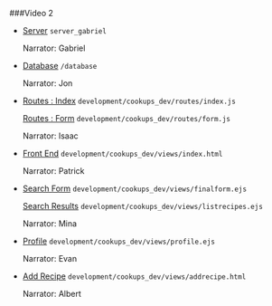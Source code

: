 ###Video 2

* [Server](https://github.com/umass-cs-326/team-cinnamon-crickets/tree/master/server_gabriel)	```server_gabriel``` 

	Narrator: Gabriel

* [Database](https://github.com/umass-cs-326/team-cinnamon-crickets/tree/master/database)	```/database``` 

	Narrator: Jon

* [Routes : Index](https://github.com/umass-cs-326/team-cinnamon-crickets/blob/master/development/cookups_dev/routes/index.js)	```development/cookups_dev/routes/index.js```

	[Routes : Form](https://github.com/umass-cs-326/team-cinnamon-crickets/tree/master/development/cookups_dev/routes/form.js)	```development/cookups_dev/routes/form.js```

	Narrator: Isaac

* [Front End](https://github.com/umass-cs-326/team-cinnamon-crickets/blob/master/development/cookups_dev/views/index.html)	```development/cookups_dev/views/index.html```

	Narrator: Patrick

* [Search Form](https://github.com/umass-cs-326/team-cinnamon-crickets/blob/master/development/cookups_dev/views/finalform.ejs)	```development/cookups_dev/views/finalform.ejs```

	[Search Results](https://github.com/umass-cs-326/team-cinnamon-crickets/blob/master/development/cookups_dev/views/listrecipes.ejs)	```development/cookups_dev/views/listrecipes.ejs```

	Narrator: Mina

* [Profile](https://github.com/umass-cs-326/team-cinnamon-crickets/blob/master/development/cookups_dev/views/profile.ejs)	```development/cookups_dev/views/profile.ejs```

	Narrator: Evan

* [Add Recipe](https://github.com/umass-cs-326/team-cinnamon-crickets/blob/master/development/cookups_dev/views/addrecipe.html)	```development/cookups_dev/views/addrecipe.html``` 

	Narrator: Albert


